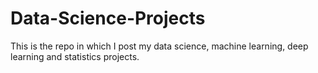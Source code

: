 # Data-Science-Projects
This is the repo in which I post my data science, machine learning, deep learning and statistics projects.
